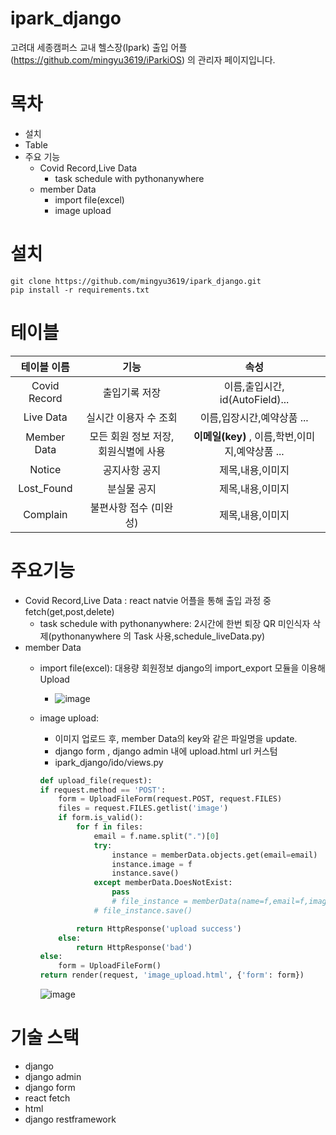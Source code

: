 # ipark_django

고려대 세종캠퍼스 교내 헬스장(Ipark) 출입 어플(https://github.com/mingyu3619/iParkiOS)
의 관리자 페이지입니다.

# 목차

+ 설치
+ Table 
+ 주요 기능
  + Covid Record,Live Data 
    + task schedule with pythonanywhere   
  + member Data
    + import file(excel)
    + image upload

# 설치

```
git clone https://github.com/mingyu3619/ipark_django.git
pip install -r requirements.txt
```

# 테이블

|테이블 이름 | 기능 |  속성 | 
|:----:|:----:|:----:|
|   Covid Record|   출입기록 저장    |  이름,출입시간, id(AutoField)...      |
|   Live Data        |   실시간 이용자 수 조회    | 이름,입장시간,예약상품 ...      |
|  Member Data        | 모든 회원 정보 저장, 회원식별에 사용      | **이메일(key)** , 이름,학번,이미지,예약상품 ...      |
|Notice        |  공지사항 공지     |    제목,내용,이미지   |
|   Lost_Found        |   분실물 공지    |     제목,내용,이미지  |
|   Complain        |   불편사항 접수 (미완성)    |    제목,내용,이미지   |

# 주요기능

+ Covid Record,Live Data : react natvie 어플을 통해 출입 과정 중 fetch(get,post,delete)
  + task schedule with pythonanywhere: 2시간에 한번 퇴장 QR 미인식자 삭제(pythonanywhere 의 Task 사용,schedule_liveData.py)  
+ member Data
  + import file(excel): 대용량 회원정보 django의 import_export 모듈을 이용해 Upload 
  
    + ![image](https://user-images.githubusercontent.com/86222639/154404450-28356dd4-af78-422e-ac65-be9d29f14310.png)

  + image upload:  
    + 이미지 업로드 후, member Data의 key와 같은 파일명을 update.
    +  django form , django admin 내에 upload.html url 커스텀
    + ipark_django/ido/views.py
    ```python
    def upload_file(request):
    if request.method == 'POST':
        form = UploadFileForm(request.POST, request.FILES)
        files = request.FILES.getlist('image')
        if form.is_valid():
            for f in files:
                email = f.name.split(".")[0]
                try:
                    instance = memberData.objects.get(email=email)
                    instance.image = f
                    instance.save()
                except memberData.DoesNotExist:
                    pass
                    # file_instance = memberData(name=f,email=f,image=f)
                # file_instance.save()

            return HttpResponse('upload success')
        else:
            return HttpResponse('bad')
    else:
        form = UploadFileForm()
    return render(request, 'image_upload.html', {'form': form})
    ```
    
     ![image](https://user-images.githubusercontent.com/86222639/154404932-ebc678ce-0f6c-4d80-9464-c3b1ce05407a.png)  
     
# 기술 스택
+ django
+ django admin
+ django form
+ react fetch
+ html
+ django restframework

